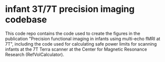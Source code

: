 # infant 3T/7T precision imaging codebase
This code repo contains the code used to create the figures in the publication  "Precision functional imaging in infants using multi-echo fMRI at 7T", including the code used for calculating safe power limits for scanning infants at the 7T Terra scanner at the Center for Magnetic Resonance Research (RefVolCalculator).
